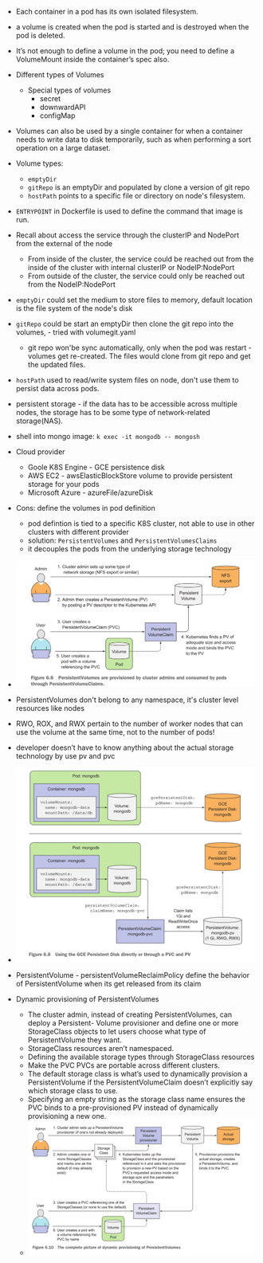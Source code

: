 * Each container in a pod has its own isolated filesystem.
* a volume is created when the pod is started and is destroyed when the pod is deleted.
* It’s not enough to define a volume in the pod; you need to define a VolumeMount inside the container’s spec also.
* Different types of Volumes
    * Special types of volumes
        * secret
        * downwardAPI
        * configMap
* Volumes can also be used by a single container for when a container needs to write data to disk temporarily, such as when performing a sort operation on a large dataset.
* Volume types:
  * `emptyDir`
  * `gitRepo` is an emptyDir and populated by clone a version of git repo
  * `hostPath` points to a specific file or directory on node's filesystem.


* `ENTRYPOINT` in Dockerfile is used to define the command that image is run.
* Recall about access the service through the clusterIP and NodePort from the external of the node
    * From inside of the cluster, the service could be reached out from the inside of the cluster with internal clusterIP or NodeIP:NodePort
    * From outside of the cluster, the service could only be reached out from the NodeIP:NodePort
* `emptyDir` could set the medium to store files to memory, default location is the file system of the node's disk
* `gitRepo` could be start an emptyDir then clone the git repo into the volumes, - tried with volumegit.yaml
  * git repo won'be sync automatically, only when the pod was restart - volumes get re-created. The files would clone from git repo and get the updated files.
* `hostPath` used to read/write system files on node, don't use them to persist data across pods.
* persistent storage - if the data has to be accessible across multiple nodes, the storage has to be some type of network-related storage(NAS).
* shell into mongo image: `k exec -it mongodb -- mongosh`
* Cloud provider
  * Goole K8S Engine - GCE persistence disk
  * AWS EC2 - awsElasticBlockStore volume to provide persistent storage for your pods
  * Microsoft Azure - azureFile/azureDisk
* Cons: define the volumes in pod definition
  * pod defintion is tied to a specific K8S cluster, not able to use in other clusters with different provider
  * solution: `PersistentVolumes` and `PersistentVolumesClaims`
  * it decouples the pods from the underlying storage technology
* ![](2022-11-12-23-14-55.png)
* PersistentVolumes don't belong to any namespace, it's cluster level resources like nodes
* RWO, ROX, and RWX pertain to the number of worker nodes that can use the volume at the same time, not to the number of pods!
* developer doesn’t have to know anything about the actual storage technology by use pv and pvc
* ![](2022-11-12-23-45-37.png)
* PersistentVolume - persistentVolumeReclaimPolicy define the behavior of PersistentVolume when its get released from its claim
* Dynamic provisioning of PersistentVolumes
  * The cluster admin, instead of creating PersistentVolumes, can deploy a Persistent- Volume provisioner and define one or more StorageClass objects to let users choose what type of PersistentVolume they want.
  * StorageClass resources aren’t namespaced.
  * Defining the available storage types through StorageClass resources
  * Make the PVC PVCs are portable across different clusters.
  * The default storage class is what’s used to dynamically provision a PersistentVolume if the PersistentVolumeClaim doesn’t explicitly say which storage class to use.
  * Specifying an empty string as the storage class name ensures the PVC binds to a pre-provisioned PV instead of dynamically provisioning a new one.
  * ![](2022-11-13-22-57-13.png)